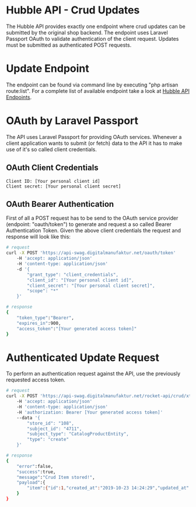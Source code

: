 # Hubble API - Crud Updates


The Hubble API provides exactly one endpoint where crud updates can be
submitted by the original shop backend. The endpoint uses Laravel
Passport OAuth to validate authentication of the client request. Updates
must be submitted as authenticated POST requests.

  

# Update Endpoint

The endpoint can be found via command line by executing "php artisan
route:list". For a complete list of available endpoint take a look
at [Hubble API
Endpoints](./endpoints.html).

  

# OAuth by Laravel Passport

The API uses Laravel Passport for providing OAuth services. Whenever a
client application wants to submit (or fetch) data to the API it has to
make use of it's so called client credentials.

## OAuth Client Credentials

```dotenv
Client ID: [Your personal client id]
Client secret: [Your personal client secret]
```

>

## OAuth Bearer Authentication

First of all a POST request has to be send to the OAuth service provider
(endpoint: "oauth/token") to generate and request a so called Bearer
Authentication Token. Given the above client credentials the request and
response will look like this:


```bash
# request
curl -X POST 'https://api-swag.digitalmanufaktur.net/oauth/token' 
    -H 'accept: application/json'
    -H 'content-type: application/json'
    -d '{
        "grant_type": "client_credentials",
        "client_id": "[Your personal client id]",
        "client_secret": "[Your personal client secret]",
        "scope": "*"
    }'

# response
{
    "token_type":"Bearer",
    "expires_in":900,
    "access_token":"[Your generated access token]"
}
```


  

# Authenticated Update Request

To perform an authentication request against the API, use the previously
requested access token.

```bash
# request
curl -X POST 'https://api-swag.digitalmanufaktur.net/rocket-api/crud/xtc'
    -H 'accept: application/json'
    -H 'content-type: application/json' 
    -H 'authorization: Bearer [Your generated access token]'
    --data '{
        "store_id": "108",
        "subject_id": "4711",
        "subject_type": "CatalogProductEntity",
        "type": "create"
    }'

# response
{
    "error":false,
    "success":true,
    "message":"Crud Item stored!",
    "payload":{
        "item":{"id":1,"created_at":"2019-10-23 14:24:29","updated_at":"2019-10-23 14:24:29","done":0,"queued":0,"store_id":108,"subject_id":4711,"subject_type":"CatalogProductEntity","type":"create","emitted_by":null,"emitted_data":null}
    }
}
```
